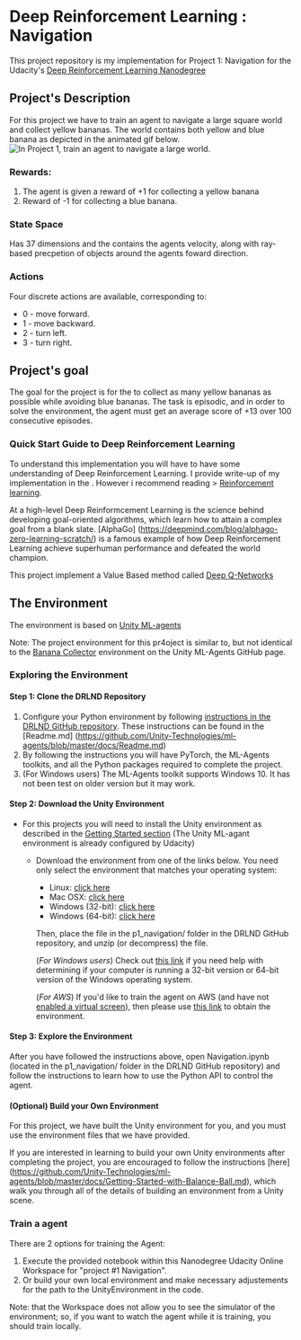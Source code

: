 # Deep Reinforcement Learning : Navigation

This project repository is my implementation for Project 1: Navigation for the Udacity's [Deep Reinforcement Learning Nanodegree](https://www.udacity.com/course/deep-reinforcement-learning-nanodegree--nd893)

## Project's Description 
For this project we have to train an agent to navigate a large square world and collect yellow bananas. The world contains both yellow and blue banana as depicted in the animated gif below.
![In Project 1, train an agent to navigate a large world.](images/banana.gif)

### Rewards:
1. The agent is given a reward of +1 for collecting a yellow banana
1. Reward of -1 for collecting a blue banana.

### State Space 
Has 37 dimensions and the contains the agents velocity, along with ray-based precpetion of objects around the agents foward direction.

### Actions 
Four discrete actions are available, corresponding to:

- 0 - move forward.
- 1 - move backward.
- 2 - turn left.
- 3 - turn right.


## Project's goal
The goal for the project is for the to collect as many yellow bananas as possible while avoiding blue bananas. The task is episodic, and in order to solve the environment, the agent must get an average score of +13 over 100 consecutive episodes.


### Quick Start Guide to Deep Reinforcement Learning
To understand this implementation you will have to have some understanding of Deep Reinforcement Learning. I provide write-up of my implementation in the <insert report.pdf>. However i recommend reading > [Reinforcement learning](https://skymind.ai/wiki/deep-reinforcement-learning).

At a high-level Deep Reinformcement Learning is the science behind developing goal-oriented algorithms, which learn how to attain a complex goal from a blank slate. [AlphaGo] (https://deepmind.com/blog/alphago-zero-learning-scratch/)  is a famous example of how Deep Reinforcement Learning achieve superhuman performance and defeated the world champion. 

This project implement a Value Based method called [Deep Q-Networks](https://deepmind.com/research/dqn/)

## The Environment

The environment is based on [Unity ML-agents](https://github.com/Unity-Technologies/ml-agents)

Note: The project environment for this pr4oject is similar to, but not identical to the [Banana Collector](https://github.com/Unity-Technologies/ml-agents/blob/master/docs/Learning-Environment-Examples.md#banana-collector) environment on the Unity ML-Agents GitHub page.


### Exploring the Environment 

#### Step 1: Clone the DRLND Repository
1. Configure your Python environment by following [instructions in the DRLND GitHub repository](https://github.com/udacity/deep-reinforcement-learning#dependencies). These instructions can be found in the [Readme.md] (https://github.com/Unity-Technologies/ml-agents/blob/master/docs/Readme.md)
1. By following the instructions you will have PyTorch, the ML-Agents toolkits, and all the Python packages required to complete the project.
1. (For Windows users) The ML-Agents toolkit supports Windows 10. It has not been test on older version but it may work.

#### Step 2: Download the Unity Environment 
- For this projects you will need to install the Unity environment as described in the [Getting Started section](https://github.com/udacity/deep-reinforcement-learning/blob/master/p1_navigation/README.md) (The Unity ML-agant environment is already configured by Udacity)

  - Download the environment from one of the links below.  You need only select the environment that matches your operating system:
    - Linux: [click here](https://s3-us-west-1.amazonaws.com/udacity-drlnd/P1/Banana/Banana_Linux.zip)
    - Mac OSX: [click here](https://s3-us-west-1.amazonaws.com/udacity-drlnd/P1/Banana/Banana.app.zip)
    - Windows (32-bit): [click here](https://s3-us-west-1.amazonaws.com/udacity-drlnd/P1/Banana/Banana_Windows_x86.zip)
    - Windows (64-bit): [click here](https://s3-us-west-1.amazonaws.com/udacity-drlnd/P1/Banana/Banana_Windows_x86_64.zip)
    
	Then, place the file in the p1_navigation/ folder in the DRLND GitHub repository, and unzip (or decompress) the file.

    (_For Windows users_) Check out [this link](https://support.microsoft.com/en-us/help/827218/how-to-determine-whether-a-computer-is-running-a-32-bit-version-or-64) if you need help with determining if your computer is running a 32-bit version or 64-bit version of the Windows operating system.

    (_For AWS_) If you'd like to train the agent on AWS (and have not [enabled a virtual screen](https://github.com/Unity-Technologies/ml-agents/blob/master/docs/Training-on-Amazon-Web-Service.md)), then please use [this link](https://s3-us-west-1.amazonaws.com/udacity-drlnd/P1/Banana/Banana_Linux_NoVis.zip) to obtain the environment.

#### Step 3: Explore the Environment
After you have followed the instructions above, open Navigation.ipynb (located in the p1_navigation/ folder in the DRLND GitHub repository) and follow the instructions to learn how to use the Python API to control the agent.
    
#### (Optional) Build your Own Environment
For this project, we have built the Unity environment for you, and you must use the environment files that we have provided.

If you are interested in learning to build your own Unity environments after completing the project, you are encouraged to follow the instructions [here] (https://github.com/Unity-Technologies/ml-agents/blob/master/docs/Getting-Started-with-Balance-Ball.md), which walk you through all of the details of building an environment from a Unity scene.

### Train a agent
There are 2 options for training the Agent:
1. Execute the provided notebook within this Nanodegree Udacity Online Workspace for "project #1  Navigation".
1. Or build your own local environment and make necessary adjustements for the path to the UnityEnvironment in the code.

Note: that the Workspace does not allow you to see the simulator of the environment; so, if you want to watch the agent while it is training, you should train locally.
